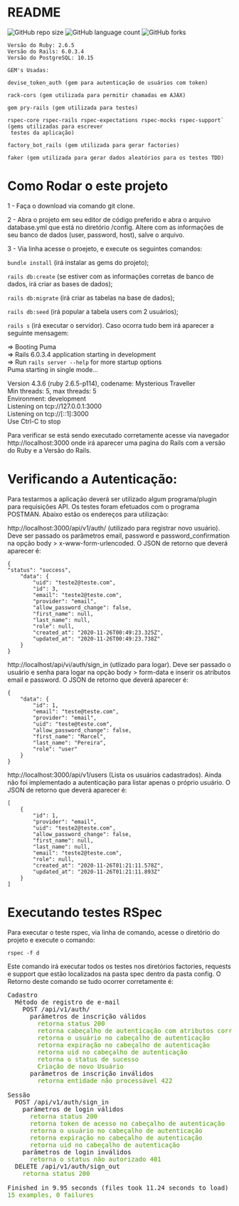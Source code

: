 # README
![GitHub repo size](https://img.shields.io/github/repo-size/iuricode/README-template?style=for-the-badge)
![GitHub language count](https://img.shields.io/github/languages/count/iuricode/README-template?style=for-the-badge)
![GitHub forks](https://img.shields.io/github/forks/iuricode/README-template?style=for-the-badge)


    Versão do Ruby: 2.6.5
    Versão do Rails: 6.0.3.4
    Versão do PostgreSQL: 10.15

    GEM's Usadas:

    devise_token_auth (gem para autenticação de usuários com token)

    rack-cors (gem utilizada para permitir chamadas em AJAX)

    gem pry-rails (gem utilizada para testes)

    rspec-core rspec-rails rspec-expectations rspec-mocks rspec-support` (gems utilizadas para escrever
     testes da aplicação)

    factory_bot_rails (gem utilizada para gerar factories)

    faker (gem utilizada para gerar dados aleatórios para os testes TDD)

# Como Rodar o este projeto

1 - Faça o download via comando git clone.

2 - Abra o projeto em seu editor de código preferido e abra o arquivo database.yml que está no diretório /config. Altere com as informações de seu banco de dados (user, password, host), salve o arquivo.

3 - Via linha acesse o proejeto, e execute os seguintes comandos:

`bundle install` (irá instalar as gems do projeto);

`rails db:create` (se estiver com as informações corretas de banco de dados, irá criar as bases de dados);

`rails db:migrate` (irá criar as tabelas na base de dados);

`rails db:seed` (irá popular a tabela users com 2 usuários);

`rails s` (irá executar o servidor). Caso ocorra tudo bem irá aparecer a seguinte mensagem:

=> Booting Puma<br>
=> Rails 6.0.3.4 application starting in development<br>
=> Run `rails server --help` for more startup options<br>
Puma starting in single mode...<br>

Version 4.3.6 (ruby 2.6.5-p114), codename: Mysterious Traveller<br>
Min threads: 5, max threads: 5<br>
Environment: development<br>
Listening on tcp://127.0.0.1:3000<br>
Listening on tcp://[::1]:3000<br>
Use Ctrl-C to stop<br>

Para verificar se está sendo executado corretamente acesse via navegador http://localhost:3000 onde irá aparecer uma pagina do Rails com a versão do Ruby e a Versão do Rails.

# Verificando a Autenticação:

Para testarmos a aplicação deverá ser utilizado algum programa/plugin para requisições API.
Os testes foram efetuados com o programa POSTMAN. Abaixo estão os endereços para utilização:

http://localhost:3000/api/v1/auth/ (utilizado para registrar novo usuário). Deve ser passado os parâmetros email, password e password_confirmation na opção body > x-www-form-urlencoded. O JSON de retorno que deverá aparecer é:

    {
    "status": "success",
        "data": {
            "uid": "teste2@teste.com",
            "id": 3,
            "email": "teste2@teste.com",
            "provider": "email",
            "allow_password_change": false,
            "first_name": null,
            "last_name": null,
            "role": null,
            "created_at": "2020-11-26T00:49:23.325Z",
            "updated_at": "2020-11-26T00:49:23.738Z"
        }
    }

http://localhost/api/vi/auth/sign_in (utlizado para logar). Deve ser passado o usuário e senha para logar na opção body > form-data e inserir
os atributos email e password. O JSON de retorno que deverá aparecer é:

    {
        "data": {
            "id": 1,
            "email": "teste@teste.com",
            "provider": "email",
            "uid": "teste@teste.com",
            "allow_password_change": false,
            "first_name": "Marcel",
            "last_name": "Pereira",
            "role": "user"
        }
    }

http://localhost:3000/api/v1/users (Lista os usuários cadastrados). Ainda não foi implementado a autenticação para listar apenas o próprio usuário. O JSON de retorno que deverá aparecer é:

    [
        {
            "id": 1,
            "provider": "email",
            "uid": "teste2@teste.com",
            "allow_password_change": false,
            "first_name": null,
            "last_name": null,
            "email": "teste2@teste.com",
            "role": null,
            "created_at": "2020-11-26T01:21:11.578Z",
            "updated_at": "2020-11-26T01:21:11.893Z"
        }
    ]

# Executando testes RSpec

Para executar o teste rspec, via linha de comando, acesse o diretório do projeto e execute o comando:

`rspec -f d`

Este comando irá executar todos os testes nos diretórios factories, requests e support que estão localizados na pasta spec dentro da pasta config.
O Retorno deste comando se tudo ocorrer corretamente é:

<pre>Cadastro
  Método de registro de e-mail
    POST /api/v1/auth/
      parâmetros de inscrição válidos
<font color="#4E9A06">        retorna status 200</font>
<font color="#4E9A06">        retorna cabeçalho de autenticação com atributos corretos</font>
<font color="#4E9A06">        retorna o usuário no cabeçalho de autenticação</font>
<font color="#4E9A06">        retorna expiração no cabeçalho de autenticação</font>
<font color="#4E9A06">        retorna uid no cabeçalho de autenticação</font>
<font color="#4E9A06">        retorna o status de sucesso</font>
<font color="#4E9A06">        Criação de novo Usuário</font>
      parâmetros de inscrição inválidos
<font color="#4E9A06">        retorna entidade não processável 422</font>

Sessão
  POST /api/v1/auth/sign_in
    parâmetros de login válidos
<font color="#4E9A06">      retorna status 200</font>
<font color="#4E9A06">      retorna token de acesso no cabeçalho de autenticação</font>
<font color="#4E9A06">      retorna o usuário no cabeçalho de autenticação</font>
<font color="#4E9A06">      retorna expiração no cabeçalho de autenticação</font>
<font color="#4E9A06">      retorna uid no cabeçalho de autenticação</font>
    parâmetros de login inválidos
<font color="#4E9A06">      retorna o status não autorizado 401</font>
  DELETE /api/v1/auth/sign_out
<font color="#4E9A06">    retorna status 200</font>

Finished in 9.95 seconds (files took 11.24 seconds to load)
<font color="#4E9A06">15 examples, 0 failures</font>
</pre>
